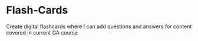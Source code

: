 # Flash-Cards
Create digital flashcards where I can add questions and answers for content covered in current GA course
